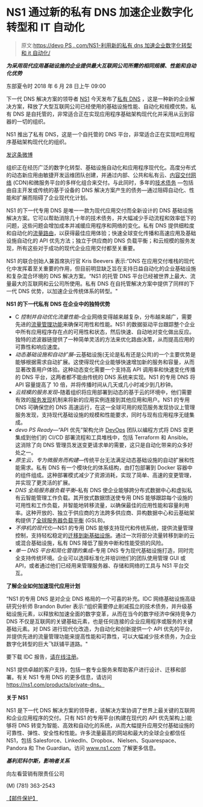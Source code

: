 # NS1 通过新的私有 DNS 加速企业数字化转型和 IT 自动化

> 原文:[https://devo PS . com/NS1-利用新的私有 dns 加速企业数字化转型和 it 自动化/](https://devops.com/ns1-accelerates-enterprise-digital-transformation-and-it-automation-with-new-private-dns/)

***为采用现代应用基础设施的企业提供最大互联网公司所需的相同规模、性能和自动化优势***

东部夏令时 2018 年 6 月 28 日上午 09:00

下一代 DNS 解决方案的领导者 [NS1](http://cts.businesswire.com/ct/CT?id=smartlink&url=https%3A%2F%2Fns1.com%2F&esheet=51829036&newsitemid=20180628005348&lan=en-US&anchor=NS1&index=1&md5=4c15c919a88497baf6f84a1a16e9fc7d) 今天发布了[私有 DNS](http://cts.businesswire.com/ct/CT?id=smartlink&url=https%3A%2F%2Fns1.com%2Fproducts%2Fprivate-dns&esheet=51829036&newsitemid=20180628005348&lan=en-US&anchor=Private+DNS&index=2&md5=b93619f76ac4f4997f0e002c2406bb3b) ，这是一种新的企业解决方案，释放了大型互联网公司已经使用的基础设施性能、自动化和规模优势。私有 DNS 是自托管的，非常适合正在实现应用程序基础架构现代化并采用从云到容器的一切的组织。

NS1 推出了私有 DNS，这是一个自托管的 DNS 平台，非常适合正在实现#应用程序基础架构现代化的组织。

[发这条微博](https://www.businesswire.com/news/home/20180628005348/en/NS1-Accelerates-Enterprise-Digital-Transformation-Automation-New)

组织正在经历广泛的数字化转型、基础设施自动化和应用程序现代化。高度分布式的动态新应用由敏捷开发运维团队创建，并通过内部、公共和私有云、[内容交付网络](http://cts.businesswire.com/ct/CT?id=smartlink&url=https%3A%2F%2Fns1.com%2Fwhy-ns1%2Fcross-cloud-and-multi-cdn-optimization&esheet=51829036&newsitemid=20180628005348&lan=en-US&anchor=content+delivery+networks&index=3&md5=8354dc84218c383e8cda52a0d22c371e) (CDN)和微服务平台的多样化组合来交付。与此同时，多年的[技术债务](http://cts.businesswire.com/ct/CT?id=smartlink&url=http%3A%2F%2Finfo.ns1.com%2Fproven-ways-to-identify-and-overcome-technical-debt.html&esheet=51829036&newsitemid=20180628005348&lan=en-US&anchor=technical+debt&index=4&md5=9db6d9055bcba25aa25b26d115b0b6ff) —包括由自主开发或传统的基于设备的 DNS 解决方案产生的债务—通过阻碍自动化、性能和扩展而阻碍了企业现代化计划。

NS1 的下一代专用 DNS 是唯一一款为现代应用交付而全新设计的 DNS 基础设施解决方案。它可以帮助消除几十年的技术债务，并大幅减少手动流程和效率低下的问题，这些问题会增加成本并减缓应用程序和网络的变化。私有 DNS 提供细粒度和自动化的[流量路由](http://cts.businesswire.com/ct/CT?id=smartlink&url=https%3A%2F%2Fns1.com%2Fwhy-ns1%2Ftraffic-engineering&esheet=51829036&newsitemid=20180628005348&lan=en-US&anchor=traffic+routing&index=5&md5=b01d3ea68dbf3cf7593c01553f70b634)，以获得最佳应用体验；快速全球变化传播和高速应用及基础设施自动化的 API 优先方法；独立于供应商的 DNS 负载平衡；和云规模的服务发现，所有这些对于成功的现代企业应用交付都至关重要。

NS1 的联合创始人兼首席执行官 Kris Beevers 表示:“DNS 在应用交付堆栈的现代化中发挥着至关重要的作用，但目前明显缺乏旨在支持日益自动化的企业基础设施和复杂混合环境的 DNS 解决方案。“NS1 的托管 DNS 平台已经被世界上最大、流量最大的互联网和云公司所使用。私有 DNS 在自托管解决方案中提供了同样的下一代 DNS 优势，以加速企业传统体系的转型。"

**NS1 的下一代私有 DNS 在企业中的独特优势**

*   C *控制并自动优化流量性能*–企业网络变得越来越复杂，分布越来越广，需要先进的[流量管理功能](http://cts.businesswire.com/ct/CT?id=smartlink&url=https%3A%2F%2Fns1.com%2Fwhy-ns1%2Ftraffic-engineering&esheet=51829036&newsitemid=20180628005348&lan=en-US&anchor=traffic+management+capabilities&index=6&md5=6a20bb853b2d7ff615c8cdb54f398c3f)来确保可用性和性能。NS1 的数据驱动平台跟踪整个企业中所有应用程序存在点的可用性和状态，然后快速、自动地对变化做出反应。独特的滤波器链提供了一种简单灵活的方法来优化路由决策，从而提高应用的可靠性和响应速度。
*   *动态基础设施和自动扩展*–云基础设施(无论是私有还是公共)的一个主要优势是能够根据需求自动扩展。这使得现代企业能够快速增加新的服务和容量，从而显著改善用户体验。这种动态变化需要一个支持高 API 调用率和快速变化传播的 DNS 平台，这两者都不能由传统的 DNS 系统来实现。NS1 的专用 DNS 将 API 容量提高了 10 倍，并将传播时间从几天或几小时减少到几秒钟。
*   *云规模的服务发现*–随着组织将应用部署到动态的基于云的环境中，他们需要有效的[服务发现](http://cts.businesswire.com/ct/CT?id=smartlink&url=https%3A%2F%2Fns1.com%2Fwhy-ns1%2Fservice-discovery&esheet=51829036&newsitemid=20180628005348&lan=en-US&anchor=service+discovery&index=7&md5=9dc6f5b1e58c4d8b72567b870f9cea31)机制来将新的应用实例连接到其他应用和用户。NS1 的专用 DNS 可确保您的 DNS 高速运行，在这一全球可用的规范服务发现协议上管理服务发现，支持现代基础设施的规模和性能要求，同时与现有应用程序无缝集成。
*   *devo PS Ready*—“API 优先”架构允许 [DevOps](http://cts.businesswire.com/ct/CT?id=smartlink&url=https%3A%2F%2Fns1.com%2Fwhy-ns1%2Fautomation-and-devops&esheet=51829036&newsitemid=20180628005348&lan=en-US&anchor=DevOps&index=8&md5=8c3ac075cd4093349145ae6b027c68ec) 团队以编程方式将 DNS 变更集成到他们的 CI/CD 部署流程和工具堆栈中，包括 Terraform 和 Ansible。这消除了向 DNS 管理员发送变更请求单的需要，这只是自动化带来的众多好处之一。
*   *原生云，专为微服务而构建*—传统平台无法满足动态基础设施的自动扩展和性能需求。私有 DNS 有一个模块化的体系结构，由打包部署到 Docker 容器中的组件组成。这种部署模式减少了资源消耗，实现了简单、高速的变更管理，并实现了更灵活的扩展。
*   *DNS 全局服务器负载平衡*–私有 DNS 使企业能够跨分布式数据中心和虚拟私有云智能管理工作负载。其开放式数据馈送使专用 DNS 能够跟踪每个设施的可用性和工作负载，并智能地转移流量，以确保最佳的应用性能和容量利用率。这种开放的、独立于供应商的方法跨多供应商、异构数据中心和云基础架构提供了[全球服务器负载平衡](http://cts.businesswire.com/ct/CT?id=smartlink&url=https%3A%2F%2Fns1.com%2Fwhy-ns1%2Fglobal-server-load-balancing&esheet=51829036&newsitemid=20180628005348&lan=en-US&anchor=global+server+load+balancing&index=9&md5=c28be50fefae9724414d69fa99f47478) (GSLB)。
*   *不停机的现代化*—NS1 的专用 DNS 能够支持现代和传统系统，提供流量管理控制，支持轻松稳定的[迁移到新基础设施](http://cts.businesswire.com/ct/CT?id=smartlink&url=https%3A%2F%2Fns1.com%2Fservices&esheet=51829036&newsitemid=20180628005348&lan=en-US&anchor=migration+to+new+infrastructure&index=10&md5=31265473326a384adfc5e2992dfe4aa9)。通过一次将部分流量转移到新的云或混合基础设施，私有 DNS 降低了服务中断和性能受损的风险。
*   *单一 DNS 平台和简化管理的集成*–专用 DNS 专为现代基础设施打造，同时完全支持传统环境。企业可以选择标准化并培训他们的团队使用管理 GUI 或 API，或者通过他们已经用来管理服务器、存储和网络的工具与 NS1 平台交互。

**了解企业如何加速现代应用计划**

“NS1 的专用 DNS 是对企业 DNS 格局的一个可喜的补充。IDC 网络基础设施高级研究分析师 Brandon Butler 表示:“组织需要停止削减孤立的技术债务，并升级基础设施元素，以释放和加速全面的数字变革，从而在当今的数字经济中保持竞争力 DNS 不仅是互联网的关键基础元素，也是任何连接的企业应用程序或服务的关键基础元素。对 DNS 进行现代化改造，为自动化和创新提供一个 API 优先的平台，并提供先进的流量管理功能来提高性能和可靠性，可以大幅减少技术债务，为企业数字化转型的巨大飞跃铺平道路。"

要下载 IDC 报告，[请在线注册](http://cts.businesswire.com/ct/CT?id=smartlink&url=http%3A%2F%2Finfo.ns1.com%2FIDC-Technology-Spotlight-Why-a-New-Platform-is-Needed-for-Private-DNS.html&esheet=51829036&newsitemid=20180628005348&lan=en-US&anchor=register+online&index=11&md5=0e53b4c67538776277d96c4868f4cc43)。

NS1 提供卓越的客户支持，包括一套专业服务来帮助客户进行设计、迁移和部署。有关 NS1 专用 DNS 的更多信息，请访问 https://ns1.com/products/private-dns。

**关于 NS1**

NS1 是下一代 DNS 解决方案的领导者，该解决方案协调了世界上最关键的互联网和企业应用程序的交付。只有 NS1 的专用平台(构建在现代的 API 优先架构上)能够将 DNS 转变为智能、高效和自动化的系统，从而大幅提升应用交付基础设施的可靠性、弹性、安全性和性能。许多流量最高的网站和最大的全球企业都信任 NS1，包括 Salesforce、LinkedIn、Dropbox、Nielsen、Squarespace、Pandora 和 The Guardian。访问 www.ns1.com 了解更多信息。

***基利尼科尔斯，影响者关系***

向左看营销有限责任公司

(M) (781) 363-2543

[【邮件保护】](/cdn-cgi/l/email-protection#b3d8dddad0dbdcdfc0f3dfdcdcd8dfd6d5c7d5dcc1d4c1dcc4c7db9dd0dcde)